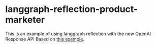 # langgraph-reflection-product-marketer
This is an example of using langgraph reflection with the new OpenAI Response API 
Based on [this example](https://github.com/langchain-ai/langgraph-reflection/blob/main/examples/llm_as_a_judge.py). 
